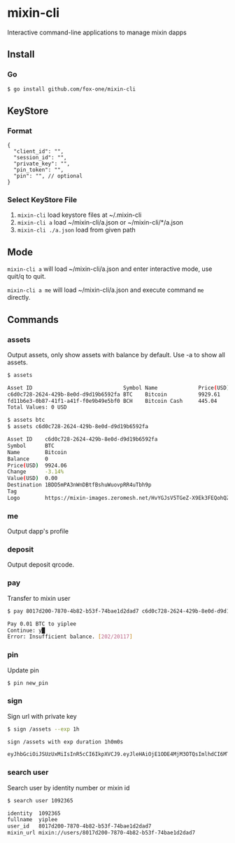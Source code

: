 # mixin-cli
Interactive command-line applications to manage mixin dapps

## Install

### Go

```bash
$ go install github.com/fox-one/mixin-cli
```

## KeyStore

### Format

```json5
{
  "client_id": "",
  "session_id": "",
  "private_key": "",
  "pin_token": "",
  "pin": "", // optional
}
```

### Select KeyStore File

1. ```mixin-cli``` load keystore files at ~/.mixin-cli
2. ```mixin-cli a``` load ~/mixin-cli/a.json or ~/mixin-cli/*/a.json
3. ```mixin-cli ./a.json``` load from given path

## Mode

```mixin-cli a``` will load ~/mixin-cli/a.json and enter interactive mode, use quit/q to quit.

```mixin-cli a me``` will load ~/mixin-cli/a.json and execute command ```me``` directly.

## Commands

### assets

Output assets, only show assets with balance by default.
Use -a to show all assets.

```bash
$ assets

Asset ID                             Symbol Name             Price(USD) Change  Balance Value(USD)
c6d0c728-2624-429b-8e0d-d9d19b6592fa BTC    Bitcoin          9929.61    -3.14%  0       0.00
fd11b6e3-0b87-41f1-a41f-f0e9b49e5bf0 BCH    Bitcoin Cash     445.04     -8.17%  0       0.00
Total Values: 0 USD
```

```bash
$ assets btc
$ assets c6d0c728-2624-429b-8e0d-d9d19b6592fa

Asset ID    c6d0c728-2624-429b-8e0d-d9d19b6592fa
Symbol      BTC
Name        Bitcoin
Balance     0
Price(USD)  9924.06
Change      -3.14%
Value(USD)  0.00
Destination 1BDD5mPA3nWnDBtfBshuWuovpRR4uTbh9p
Tag
Logo        https://mixin-images.zeromesh.net/HvYGJsV5TGeZ-X9Ek3FEQohQZ3fE9LBEBGcOcn4c4BNHovP4fW4YB97Dg5LcXoQ1hUjMEgjbl1DPlKg1TW7kK6XP=s128
```

### me

Output dapp's profile

### deposit

Output deposit qrcode.

### pay

Transfer to mixin user

```bash
$ pay 8017d200-7870-4b82-b53f-74bae1d2dad7 c6d0c728-2624-429b-8e0d-d9d19b6592fa 0.01 "pay by mixin cli"

Pay 0.01 BTC to yiplee
Continue: y█
Error: Insufficient balance. [202/20117]
```

### pin

Update pin

```bash
$ pin new_pin
```

### sign

Sign url with private key

```bash
$ sign /assets --exp 1h

sign /assets with exp duration 1h0m0s

eyJhbGciOiJSUzUxMiIsInR5cCI6IkpXVCJ9.eyJleHAiOjE1ODE4MjM3OTQsImlhdCI6MTU4MTgyMDE5NCwianRpIjoiNzQyYzQ2OWYtNGM1My00NmM2LThiMGEtYjhjZjQ5MWUxYTFlIiwic2NwIjoiRlVMTCIsInNpZCI6ImRiMmYzMmJiLWYyYTUtNDJiMS1iOTQ2LTYzYTRlMTI5YjAyYyIsInNpZyI6Ijg1NzNlYzVhNDdjNjkxZGIzMDczZjkyMjUwNjg3OTk4OWJhYTIwYjgyZmNkMWUxMjZjMDdkYjZiNGI5ZTA3OWUiLCJ1aWQiOiI1YzRmMzBhNi0xZjQ5LTQzYzMtYjM3Yi1jMDFhYWU1MTkxYWYifQ.i2H1AaCSXw5F7rA0iyqHqQxQP34uoecnWEbH-cwfFegtBnjYq1jxAgYNnMautH9_zJbnJ9yHIeDZ80UK7KVDpLz61k0k27tHsPJt8yPFaC5aoW_r3PiqlUIYW59c_tm42IrD_SzNMRGJ_JCQXHr9fU42VyRLaN0A--8TRFWzG6A
```

### search user

Search user by identity number or mixin id

```bash
$ search user 1092365

identity  1092365
fullname  yiplee
user_id   8017d200-7870-4b82-b53f-74bae1d2dad7
mixin_url mixin://users/8017d200-7870-4b82-b53f-74bae1d2dad7
```
